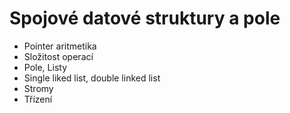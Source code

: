 # Spojové datové struktury a pole

- Pointer aritmetika
- Složitost operací
- Pole, Listy
- Single liked list, double linked list
- Stromy
- Třízení